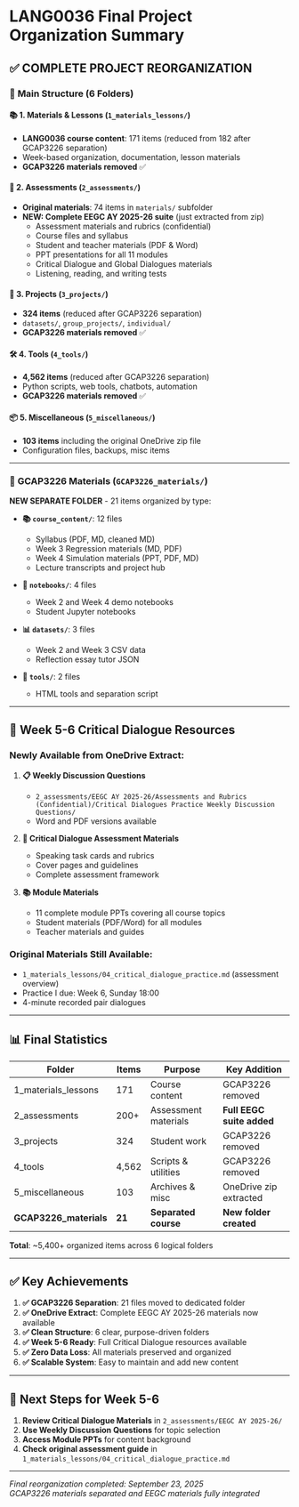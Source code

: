 # LANG0036 Final Project Organization Summary

## ✅ **COMPLETE PROJECT REORGANIZATION**

### 📂 **Main Structure (6 Folders)**

#### 📚 **1. Materials & Lessons** (`1_materials_lessons/`)
- **LANG0036 course content**: 171 items (reduced from 182 after GCAP3226 separation)
- Week-based organization, documentation, lesson materials
- **GCAP3226 materials removed** ✅

#### 📝 **2. Assessments** (`2_assessments/`)
- **Original materials**: 74 items in `materials/` subfolder
- **NEW: Complete EEGC AY 2025-26 suite** (just extracted from zip)
  - Assessment materials and rubrics (confidential)
  - Course files and syllabus
  - Student and teacher materials (PDF & Word)
  - PPT presentations for all 11 modules
  - Critical Dialogue and Global Dialogues materials
  - Listening, reading, and writing tests

#### 🎯 **3. Projects** (`3_projects/`)
- **324 items** (reduced after GCAP3226 separation)
- `datasets/`, `group_projects/`, `individual/`
- **GCAP3226 materials removed** ✅

#### 🛠️ **4. Tools** (`4_tools/`)
- **4,562 items** (reduced after GCAP3226 separation)
- Python scripts, web tools, chatbots, automation
- **GCAP3226 materials removed** ✅

#### 📦 **5. Miscellaneous** (`5_miscellaneous/`)
- **103 items** including the original OneDrive zip file
- Configuration files, backups, misc items

---

### 🔬 **GCAP3226 Materials** (`GCAP3226_materials/`)
**NEW SEPARATE FOLDER** - 21 items organized by type:

- **📚 `course_content/`**: 12 files
  - Syllabus (PDF, MD, cleaned MD)
  - Week 3 Regression materials (MD, PDF)
  - Week 4 Simulation materials (PPT, PDF, MD)
  - Lecture transcripts and project hub
  
- **📓 `notebooks/`**: 4 files
  - Week 2 and Week 4 demo notebooks
  - Student Jupyter notebooks

- **📊 `datasets/`**: 3 files  
  - Week 2 and Week 3 CSV data
  - Reflection essay tutor JSON

- **🔧 `tools/`**: 2 files
  - HTML tools and separation script

---

## 🎯 **Week 5-6 Critical Dialogue Resources**

### **Newly Available from OneDrive Extract:**
1. **📋 Weekly Discussion Questions** 
   - `2_assessments/EEGC AY 2025-26/Assessments and Rubrics (Confidential)/Critical Dialogues Practice Weekly Discussion Questions/`
   - Word and PDF versions available

2. **🎯 Critical Dialogue Assessment Materials**
   - Speaking task cards and rubrics
   - Cover pages and guidelines
   - Complete assessment framework

3. **📚 Module Materials**
   - 11 complete module PPTs covering all course topics
   - Student materials (PDF/Word) for all modules
   - Teacher materials and guides

### **Original Materials Still Available:**
- `1_materials_lessons/04_critical_dialogue_practice.md` (assessment overview)
- Practice I due: Week 6, Sunday 18:00
- 4-minute recorded pair dialogues

---

## 📊 **Final Statistics**

| Folder | Items | Purpose | Key Addition |
|--------|-------|---------|--------------|
| 1_materials_lessons | 171 | Course content | GCAP3226 removed |
| 2_assessments | 200+ | Assessment materials | **Full EEGC suite added** |
| 3_projects | 324 | Student work | GCAP3226 removed |
| 4_tools | 4,562 | Scripts & utilities | GCAP3226 removed |
| 5_miscellaneous | 103 | Archives & misc | OneDrive zip extracted |
| **GCAP3226_materials** | **21** | **Separated course** | **New folder created** |

**Total**: ~5,400+ organized items across 6 logical folders

---

## ✅ **Key Achievements**

1. **✅ GCAP3226 Separation**: 21 files moved to dedicated folder
2. **✅ OneDrive Extract**: Complete EEGC AY 2025-26 materials now available
3. **✅ Clean Structure**: 6 clear, purpose-driven folders
4. **✅ Week 5-6 Ready**: Full Critical Dialogue resources available
5. **✅ Zero Data Loss**: All materials preserved and organized
6. **✅ Scalable System**: Easy to maintain and add new content

---

## 🎯 **Next Steps for Week 5-6**

1. **Review Critical Dialogue Materials** in `2_assessments/EEGC AY 2025-26/`
2. **Use Weekly Discussion Questions** for topic selection
3. **Access Module PPTs** for content background
4. **Check original assessment guide** in `1_materials_lessons/04_critical_dialogue_practice.md`

---

*Final reorganization completed: September 23, 2025*  
*GCAP3226 materials separated and EEGC materials fully integrated*